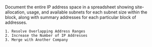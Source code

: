 
Document the entire IP address space in a spreadsheet showing site-allocation, usage, and available subnets for each subnet size within the block, along with summary addresses for each particular block of addresses.

``` Maintaining and Growing Network Space
1. Resolve Overlapping Address Ranges
2. Increase the Number of IP Addresses
3. Merge with Another Company
```
